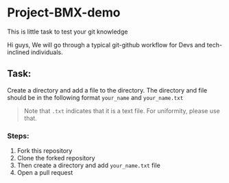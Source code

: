 # Project-BMX-demo
This is little task to test your git knowledge

Hi guys, We will go through a typical git-github workflow for Devs and tech-inclined individuals.

## Task:
Create a directory and add a file to the directory. The directory and file should be in the following format `your_name` and `your_name.txt`

> Note that `.txt` indicates that it is a text file. For uniformity, please use that.

### Steps:
1. Fork this repository
2. Clone the forked repository
3. Then create a directory and add `your_name.txt` file
4. Open a pull request 

